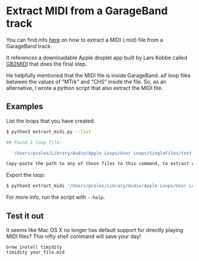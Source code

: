 
Extract MIDI from a GarageBand track
====================================

You can find info [here](http://scotttroyer.com/2014/05/export-midi-from-garageband/) on how to extract a MIDI (.mid) file from a GarageBand track.

It references a downloadable Apple droplet app built by Lars Kobbe called [GB2MIDI](http://www.larskobbe.de/midi-export-in-apples-garageband/) that does the final step.

He helpfully mentioned that the MIDI file is inside GarageBand .aif loop files between the values of “MTrk” and “CHS” inside the file. So, as an alternative, I wrote a python script that also extract the MIDI file.

## Examples

List the loops that you have created:

```bash
$ python3 extract_midi.py --list

## Found 1 loop file:

  '/Users/pcoles/Library/Audio/Apple Loops/User Loops/SingleFiles/test - loop.aif'

Copy-paste the path to any of those files to this command, to extract a .mid file.
```

Export the loop:

```bash
$ python3 extract_midi '/Users/pcoles/Library/Audio/Apple Loops/User Loops/SingleFiles/test - loop.aif'
```

For more info, run the script with `--help`.


## Test it out

It seems like Mac OS X no longer has default support for directly playing MIDI files? This nifty shell command will save your day!

```
brew install timidity
timidity your_file.mid
```
